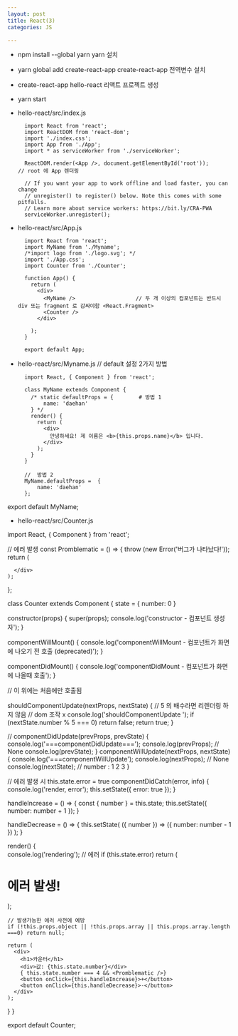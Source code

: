 ```yaml
---
layout: post
title: React(3)
categories: JS

---
```


* npm install --global yarn               yarn 설치
* yarn global add create-react-app        create-react-app 전역변수 설치
* create-react-app hello-react            리액트 프로젝트 생성
* yarn start



* hello-react/src/index.js


        import React from 'react';
        import ReactDOM from 'react-dom';
        import './index.css';
        import App from './App';
        import * as serviceWorker from './serviceWorker';

        ReactDOM.render(<App />, document.getElementById('root'));               // root 에 App 렌더링

        // If you want your app to work offline and load faster, you can change
        // unregister() to register() below. Note this comes with some pitfalls.
        // Learn more about service workers: https://bit.ly/CRA-PWA
        serviceWorker.unregister();



* hello-react/src/App.js


        import React from 'react';
        import MyName from './Myname';
        /*import logo from './logo.svg'; */
        import './App.css';
        import Counter from './Counter';

        function App() {
          return (
            <div>
              <MyName />                   // 두 개 이상의 컴포넌트는 반드시 div 또는 fragment 로 감싸야함 <React.Fragment>
              <Counter />
            </div>

          );
        }

        export default App;


* hello-react/src/Myname.js // default 설정 2가지 방법


        import React, { Component } from 'react';

        class MyName extends Component {
          /* static defaultProps = {        # 방법 1
              name: 'daehan'
          } */
          render() {
            return (
              <div>
                안녕하세요! 제 이름은 <b>{this.props.name}</b> 입니다.
              </div>
            );
          }
        }

        //  방법 2
        MyName.defaultProps =  {
            name: 'daehan'
        };


export default MyName;


* hello-react/src/Counter.js


import React, { Component } from 'react';


// 에러 발생
const Promblematic = () => {
    throw (new Error('버그가 나타났다!'));
    return (
      <div>
        
      </div>
    );
  };


class Counter extends Component {
  state = {
    number: 0
  }

  constructor(props) {
    super(props);
    console.log('constructor - 컴포넌트 생성자');
  }
  
  componentWillMount() {
    console.log('componentWillMount - 컴포넌트가 화면에 나오기 전 호출 (deprecated)');
  }

  componentDidMount() {
    console.log('componentDidMount - 컴포넌트가 화면에 나올때 호출');
  }

  // 이 위에는 처음에만 호출됨

  shouldComponentUpdate(nextProps, nextState) {
    // 5 의 배수라면 리렌더링 하지 않음 // dom 조작 x 
    console.log('shouldComponentUpdate ');
    if (nextState.number % 5 === 0) return false;
    return true;
  }

  // 
  componentDidUpdate(prevProps, prevState) {
    console.log('===componentDidUpdate===');
    console.log(prevProps);   // None
    console.log(prevState);
  }
  componentWillUpdate(nextProps, nextState) {
    console.log('===componentWillUpdate');
    console.log(nextProps);   // None
    console.log(nextState);   // number : 1 2 3 
  }
  

  // 에러 발생 시 this.state.error = true
  componentDidCatch(error, info) {
    console.log('render, error');
    this.setState({
      error: true
    });
  }
  

  handleIncrease = () => {
    const { number } = this.state;
    this.setState({
      number: number + 1
    });
  }

  handleDecrease = () => {
    this.setState(
      ({ number }) => ({
        number: number - 1
      })
    );
  }
  
  render() {    
    console.log('rendering');
    // 에러
    if (this.state.error) return (<h1>에러 발생!</h1>);

    // 발생가능한 에러 사전에 예방 
    if (!this.props.object || !this.props.array || this.props.array.length ===0) return null;

    return (
      <div>
        <h1>카운터</h1>
        <div>값: {this.state.number}</div>
        { this.state.number === 4 && <Promblematic />}
        <button onClick={this.handleIncrease}>+</button>
        <button onClick={this.handleDecrease}>-</button>
      </div>
    );
  }
}

export default Counter;
